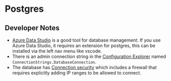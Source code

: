 # Postgres

## Developer Notes

* [Azure Data Studio](https://docs.microsoft.com/en-us/sql/azure-data-studio/download-azure-data-studio?view=sql-server-ver15) is a good tool for database management. If you use Azure Data Studio, it requires an extension for postgres, this can be installed via the left nav menu like vscode.
* There is an admin connection string in the [Configuration Explorer](https://portal.azure.com/#@chonky.market/resource/subscriptions/1b3b81b1-777b-4086-bd8d-1f9efec426ef/resourceGroups/nope/providers/Microsoft.AppConfiguration/configurationStores/nope-configuration/kvs) named `ConnectionStrings.DatabaseConnection`.
* The database has [Connection security](https://portal.azure.com/#@chonky.market/resource/subscriptions/1b3b81b1-777b-4086-bd8d-1f9efec426ef/resourceGroups/nope/providers/Microsoft.DBforPostgreSQL/servers/chonky/connectionSecurity) which includes a firewall that requires explicitly adding IP ranges to be allowed to connect.
